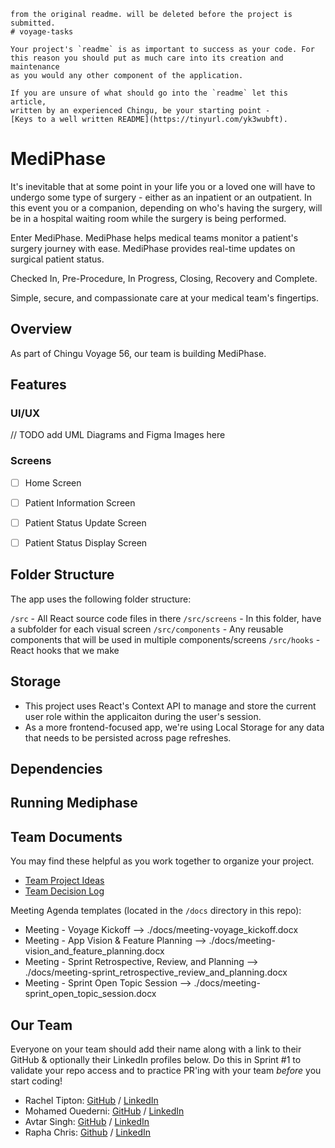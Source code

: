 ```
from the original readme. will be deleted before the project is submitted. 
# voyage-tasks

Your project's `readme` is as important to success as your code. For
this reason you should put as much care into its creation and maintenance
as you would any other component of the application.

If you are unsure of what should go into the `readme` let this article,
written by an experienced Chingu, be your starting point -
[Keys to a well written README](https://tinyurl.com/yk3wubft).
```

# MediPhase


It's inevitable that at some point in your life you or a loved one will have to undergo some type of surgery - either as an inpatient or an outpatient. In this event you or a companion, depending on who's having the surgery, will be in a hospital waiting room while the surgery is being performed.

Enter MediPhase. MediPhase helps medical teams monitor a patient's surgery journey with ease. MediPhase provides real-time updates on surgical patient status. 

Checked In, Pre-Procedure, In Progress, Closing, Recovery and Complete. 

Simple, secure, and compassionate care at your medical team's fingertips.

## Overview 

As part of Chingu Voyage 56, our team is building MediPhase. 

## Features 

### UI/UX 
// TODO add UML Diagrams and Figma Images here 


### Screens
- [ ] Home Screen 
- [ ] Patient Information Screen
- [ ] Patient Status Update Screen
- [ ] Patient Status Display Screen 


## Folder Structure 

The app uses the following folder structure: 

`/src` - All React source code files in there
`/src/screens` - In this folder, have a subfolder for each visual screen
`/src/components` - Any reusable components that will be used in multiple components/screens
`/src/hooks` - React hooks that we make

## Storage
* This project uses React's Context API to manage and store the current user role within the applicaiton during the user's session. 
* As a more frontend-focused app, we're using Local Storage for any data that needs to be persisted across page refreshes. 

## Dependencies

## Running Mediphase 

## Team Documents

You may find these helpful as you work together to organize your project.

- [Team Project Ideas](./docs/team_project_ideas.md)
- [Team Decision Log](./docs/team_decision_log.md)

Meeting Agenda templates (located in the `/docs` directory in this repo):

- Meeting - Voyage Kickoff --> ./docs/meeting-voyage_kickoff.docx
- Meeting - App Vision & Feature Planning --> ./docs/meeting-vision_and_feature_planning.docx
- Meeting - Sprint Retrospective, Review, and Planning --> ./docs/meeting-sprint_retrospective_review_and_planning.docx
- Meeting - Sprint Open Topic Session --> ./docs/meeting-sprint_open_topic_session.docx

## Our Team

Everyone on your team should add their name along with a link to their GitHub
& optionally their LinkedIn profiles below. Do this in Sprint #1 to validate
your repo access and to practice PR'ing with your team _before_ you start
coding!

- Rachel Tipton: [GitHub](https://github.com/rachel-labri-tipton) / [LinkedIn](https://www.linkedin.com/in/rachel-labri-tipton/)
- Mohamed Ouederni: [GitHub](https://github.com/9-barristanselmy-9) / [LinkedIn](https://www.linkedin.com/in/mohamed-ouederni-0bb11ab4/)
- Avtar Singh: [GitHub](https://github.com/ManpreetSL) / [LinkedIn](https://www.linkedin.com/in/avtar-singh-uk/)
- Rapha Chris: [Github](https://github.com/Excalibur097) / [LinkedIn](https://www.linkedin.com/in/sugari-rapha-8823a58a)
